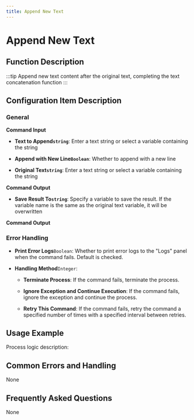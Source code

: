 ```yaml
---
title: Append New Text
---
```


# Append New Text

## Function Description

:::tip 
Append new text content after the original text, completing the text concatenation function
:::

## Configuration Item Description

### General

**Command Input**

- **Text to Append`string`**: Enter a text string or select a variable containing the string

- **Append with New Line`Boolean`**: Whether to append with a new line

- **Original Text`string`**: Enter a text string or select a variable containing the string


**Command Output**

- **Save Result To`string`**: Specify a variable to save the result. If the variable name is the same as the original text variable, it will be overwritten


**Command Output**

### Error Handling

- **Print Error Logs**`Boolean`: Whether to print error logs to the "Logs" panel when the command fails. Default is checked. 

- **Handling Method**`Integer`:

    - **Terminate Process**: If the command fails, terminate the process.

    - **Ignore Exception and Continue Execution**: If the command fails, ignore the exception and continue the process.

    - **Retry This Command**: If the command fails, retry the command a specified number of times with a specified interval between retries.

## Usage Example

Process logic description:

## Common Errors and Handling

None

## Frequently Asked Questions

None

